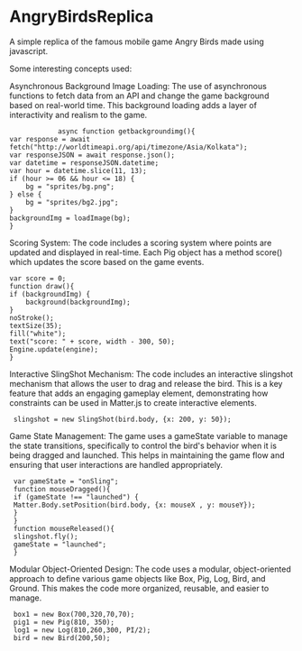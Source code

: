 # AngryBirdsReplica

A simple replica of the famous mobile game Angry Birds made using javascript.

Some interesting concepts used:

Asynchronous Background Image Loading: The use of asynchronous functions to fetch data from an API and change the game background based on real-world time. This background loading adds a layer of interactivity and realism to the game.

                async function getbackgroundimg(){
    var response = await fetch("http://worldtimeapi.org/api/timezone/Asia/Kolkata");
    var responseJSON = await response.json();
    var datetime = responseJSON.datetime;
    var hour = datetime.slice(11, 13);
    if (hour >= 06 && hour <= 18) {
        bg = "sprites/bg.png";
    } else {
        bg = "sprites/bg2.jpg";
    }
    backgroundImg = loadImage(bg);
    }


Scoring System: The code includes a scoring system where points are updated and displayed in real-time. Each Pig object has a method score() which updates the score based on the game events.

    var score = 0;
    function draw(){
    if (backgroundImg) {
        background(backgroundImg);
    }
    noStroke();
    textSize(35);
    fill("white");
    text("score: " + score, width - 300, 50);
    Engine.update(engine);
    }


Interactive SlingShot Mechanism: The code includes an interactive slingshot mechanism that allows the user to drag and release the bird. This is a key feature that adds an engaging gameplay element, demonstrating how constraints can be used in Matter.js to create interactive elements.

     slingshot = new SlingShot(bird.body, {x: 200, y: 50});


Game State Management: The game uses a gameState variable to manage the state transitions, specifically to control the bird's behavior when it is being dragged and launched. This helps in maintaining the game flow and ensuring that user interactions are handled appropriately.

     var gameState = "onSling";
     function mouseDragged(){
     if (gameState !== "launched") {
     Matter.Body.setPosition(bird.body, {x: mouseX , y: mouseY});
     }
     }
     function mouseReleased(){
     slingshot.fly();
     gameState = "launched";
     }


Modular Object-Oriented Design: The code uses a modular, object-oriented approach to define various game objects like Box, Pig, Log, Bird, and Ground. This makes the code more organized, reusable, and easier to manage.

     box1 = new Box(700,320,70,70);
     pig1 = new Pig(810, 350);
     log1 = new Log(810,260,300, PI/2);
     bird = new Bird(200,50);




